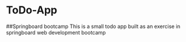 # ToDo-App
##Springboard bootcamp
This is a small todo app built as an exercise in springboard web development bootcamp

